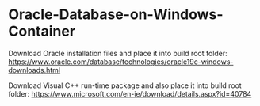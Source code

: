 # Oracle-Database-on-Windows-Container

Download Oracle installation files and place it into build root folder:
https://www.oracle.com/database/technologies/oracle19c-windows-downloads.html

Download Visual C++ run-time package and also place it into build root folder:
https://www.microsoft.com/en-ie/download/details.aspx?id=40784
